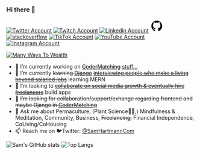 ### Hi there 👋

<a href="https://twitter.com/samhartmanncom"><img src="https://cdn.worldvectorlogo.com/logos/twitter-6.svg" title="Twitter" alt="Twitter Account" width="50"/></a> 
<a href="https://www.twitch.tv/samhartmanncom"><img src="https://cdn.worldvectorlogo.com/logos/twitch-logo-2019.svg" title="Twitch" alt="Twitch Account" width="80"/></a>
<a href="https://www.linkedin.com/in/samhartmanncom/"><img src="https://cdn.worldvectorlogo.com/logos/linkedin-icon-2.svg" title="Linkedin" alt="Linkedin Account" width="30"/></a>
<a href="https://github.com/sammeeey"><img src="https://github.com/FrancescoXX/FrancescoXX/blob/main/untitled-2_5.png" title="GitHub" alt="GitHub" width="35"/></a>
<a href="https://stackoverflow.com/users/12946000/sammeeey"><img src="https://cdn.sstatic.net/Sites/stackoverflow/Img/apple-touch-icon.png?v=c78bd457575a" title="stackoverflow" alt="stackoverflow" width="55"/></a>
<a href="https://www.tiktok.com/@samhartmanncom"><img src="https://cdn.worldvectorlogo.com/logos/tiktok-icon-2.svg" title="TikTok" alt="TikTok Account" width="38"/></a> 
<a href="https://www.youtube.com/channel/UCEH317b5BMZKX0Aoh7FTeqQ"><img src="https://cdn.worldvectorlogo.com/logos/youtube-icon.svg" title="YouTube" alt="YouTube Account" width="40"/></a>
<a href="https://www.instagram.com/samhartmanncom"><img src="https://cdn.worldvectorlogo.com/logos/instagram-5.svg" title="Instagram" alt="Instagram Account" width="30"/></a> 

[![Many Ways To Wealth](https://pbs.twimg.com/profile_banners/1478624725559615490/1661178101/1500x500)](https://twitter.com/samhartmanncom)

<!--
<a href="https://discord.com/invite/cRjhjFRRre"><img src="https://cdn.worldvectorlogo.com/logos/discord-6.svg" title="Discord" alt="Discord Community" width="40"/></a> 
<a href="https://dev.to/francescoxx"><img src="https://github.com/FrancescoXX/FrancescoXX/blob/main/dev-black.png" title="DEV" alt="DEVto Blog" width="30"/></a>
<a href="https://blog.francescociulla.com/"><img src="https://github.com/FrancescoXX/FrancescoXX/blob/main/CDyAuTy75.png" title="Hashnode" alt="Hashnode blog" width="30"/></a>
<a href="https://app.daily.dev/Francesco"><img src="https://github.com/FrancescoXX/FrancescoXX/blob/main/App%20Icon%20-%20Black.png" title="daily.dev" alt="daily.devGitHub" width="30"/></a>
-->

<!--
**Sammeeey/Sammeeey** is a ✨ _special_ ✨ repository because its `README.md` (this file) appears on your GitHub profile.

Here are some ideas to get you started:
-->

- 🔭 I’m currently working on ~~[CoderMatching](https://twitter.com/CoderMatching)~~ [stuff...](https://twitter.com/SamHartmannCom)
- 🌱 I’m currently ~~learning [Django](https://www.djangoproject.com/)~~ ~~[interviewing people who make a living beyond salaried jobs](https://www.youtube.com/channel/UCEH317b5BMZKX0Aoh7FTeqQ)~~ learning MERN
- 👯 I’m looking to ~~[collaborate on social media growth & eventually hire freelancers](https://twitter.com/SamHartmannCom)~~ build apps
- 🤔 ~~I’m looking for collaboration/support/exhange regarding frontend and maybe Django in [CoderMatching](https://twitter.com/CoderMatching)~~
- 💬 Ask me about Permaculture, (Plant Science🌱🧫,) Mindfulness & Meditation, Community, Business, ~~Freelancing,~~ Financial Independence, CoLiving/CoHousing
- 📫 Reach me on 🐦Twitter: [@SamHartmannCom](https://twitter.com/SamHartmannCom)

<!--
![Ask me about Python](./AskMePython.gif)
-->

![Sam's GitHub stats](https://github-readme-stats.vercel.app/api?username=sammeeey&theme=default&show_icons=true)
![Top Langs](https://github-readme-stats.vercel.app/api/top-langs/?username=sammeeey&layout=compact)
